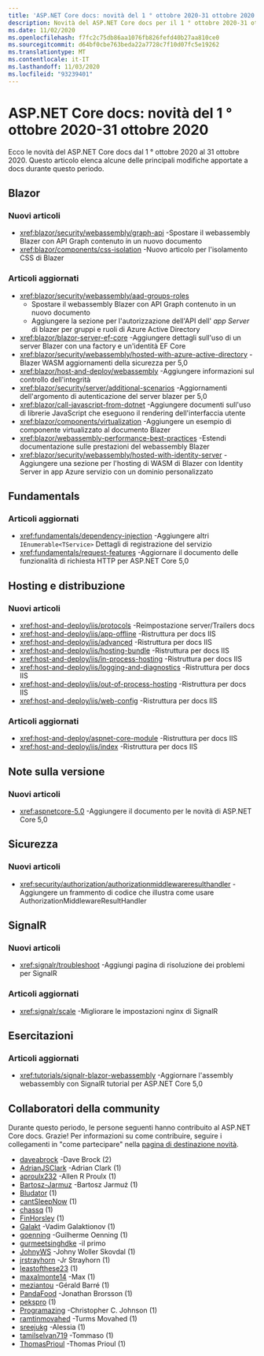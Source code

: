 ```yaml
---
title: 'ASP.NET Core docs: novità del 1 ° ottobre 2020-31 ottobre 2020'
description: Novità del ASP.NET Core docs per il 1 ° ottobre 2020-31 ottobre 2020.
ms.date: 11/02/2020
ms.openlocfilehash: f7fc2c75db86aa1076fb826fefd40b27aa810ce0
ms.sourcegitcommit: d64bf0cbe763beda22a7728c7f10d07fc5e19262
ms.translationtype: MT
ms.contentlocale: it-IT
ms.lasthandoff: 11/03/2020
ms.locfileid: "93239401"
---
```

# <a name="aspnet-core-docs-whats-new-for-october-1-2020---october-31-2020"></a>ASP.NET Core docs: novità del 1 ° ottobre 2020-31 ottobre 2020

Ecco le novità del ASP.NET Core docs dal 1 ° ottobre 2020 al 31 ottobre 2020. Questo articolo elenca alcune delle principali modifiche apportate a docs durante questo periodo.

## <a name="blazor"></a>Blazor

### <a name="new-articles"></a>Nuovi articoli

- <xref:blazor/security/webassembly/graph-api> -Spostare il webassembly Blazer con API Graph contenuto in un nuovo documento
- <xref:blazor/components/css-isolation> -Nuovo articolo per l'isolamento CSS di Blazer

### <a name="updated-articles"></a>Articoli aggiornati

- <xref:blazor/security/webassembly/aad-groups-roles>
  - Spostare il webassembly Blazer con API Graph contenuto in un nuovo documento
  - Aggiungere la sezione per l'autorizzazione dell'API dell' *app Server* di blazer per gruppi e ruoli di Azure Active Directory
- <xref:blazor/blazor-server-ef-core> -Aggiungere dettagli sull'uso di un server Blazer con una factory e un'identità EF Core
- <xref:blazor/security/webassembly/hosted-with-azure-active-directory> -Blazer WASM aggiornamenti della sicurezza per 5,0
- <xref:blazor/host-and-deploy/webassembly> -Aggiungere informazioni sul controllo dell'integrità
- <xref:blazor/security/server/additional-scenarios> -Aggiornamenti dell'argomento di autenticazione del server blazer per 5,0
- <xref:blazor/call-javascript-from-dotnet> -Aggiungere documenti sull'uso di librerie JavaScript che eseguono il rendering dell'interfaccia utente
- <xref:blazor/components/virtualization> -Aggiungere un esempio di componente virtualizzato al documento Blazer
- <xref:blazor/webassembly-performance-best-practices> -Estendi documentazione sulle prestazioni del webassembly Blazer
- <xref:blazor/security/webassembly/hosted-with-identity-server> -Aggiungere una sezione per l'hosting di WASM di Blazer con Identity Server in app Azure servizio con un dominio personalizzato

## <a name="fundamentals"></a>Fundamentals

### <a name="updated-articles"></a>Articoli aggiornati

- <xref:fundamentals/dependency-injection> -Aggiungere altri `IEnumerable<TService>` Dettagli di registrazione del servizio
- <xref:fundamentals/request-features> -Aggiornare il documento delle funzionalità di richiesta HTTP per ASP.NET Core 5,0

## <a name="hosting-and-deployment"></a>Hosting e distribuzione

### <a name="new-articles"></a>Nuovi articoli

- <xref:host-and-deploy/iis/protocols> -Reimpostazione server/Trailers docs
- <xref:host-and-deploy/iis/app-offline> -Ristruttura per docs IIS
- <xref:host-and-deploy/iis/advanced> -Ristruttura per docs IIS
- <xref:host-and-deploy/iis/hosting-bundle> -Ristruttura per docs IIS
- <xref:host-and-deploy/iis/in-process-hosting> -Ristruttura per docs IIS
- <xref:host-and-deploy/iis/logging-and-diagnostics> -Ristruttura per docs IIS
- <xref:host-and-deploy/iis/out-of-process-hosting> -Ristruttura per docs IIS
- <xref:host-and-deploy/iis/web-config> -Ristruttura per docs IIS

### <a name="updated-articles"></a>Articoli aggiornati

- <xref:host-and-deploy/aspnet-core-module> -Ristruttura per docs IIS
- <xref:host-and-deploy/iis/index> -Ristruttura per docs IIS

## <a name="release-notes"></a>Note sulla versione

### <a name="new-articles"></a>Nuovi articoli

- <xref:aspnetcore-5.0> -Aggiungere il documento per le novità di ASP.NET Core 5,0

## <a name="security"></a>Sicurezza

### <a name="new-articles"></a>Nuovi articoli

- <xref:security/authorization/authorizationmiddlewareresulthandler> -Aggiungere un frammento di codice che illustra come usare AuthorizationMiddlewareResultHandler

## <a name="signalr"></a>SignalR

### <a name="new-articles"></a>Nuovi articoli

- <xref:signalr/troubleshoot> -Aggiungi pagina di risoluzione dei problemi per SignalR

### <a name="updated-articles"></a>Articoli aggiornati

- <xref:signalr/scale> -Migliorare le impostazioni nginx di SignalR

## <a name="tutorials"></a>Esercitazioni

### <a name="updated-articles"></a>Articoli aggiornati

- <xref:tutorials/signalr-blazor-webassembly> -Aggiornare l'assembly webassembly con SignalR tutorial per ASP.NET Core 5,0

## <a name="community-contributors"></a>Collaboratori della community

Durante questo periodo, le persone seguenti hanno contribuito al ASP.NET Core docs. Grazie! Per informazioni su come contribuire, seguire i collegamenti in "come partecipare" nella [pagina di destinazione novità](index.yml).

- [daveabrock](https://github.com/daveabrock) -Dave Brock (2)
- [AdrianJSClark](https://github.com/AdrianJSClark) -Adrian Clark (1)
- [aproulx232](https://github.com/aproulx232) -Allen R Proulx (1)
- [Bartosz-Jarmuz](https://github.com/bartosz-jarmuz) -Bartosz Jarmuż (1)
- [Bludator](https://github.com/Bludator) (1)
- [cantSleepNow](https://github.com/cantSleepNow) (1)
- [chassq](https://github.com/chassq) (1)
- [FinHorsley](https://github.com/FinHorsley) (1)
- [Galakt](https://github.com/galakt) -Vadim Galaktionov (1)
- [goenning](https://github.com/goenning) -Guilherme Oenning (1)
- [gurmeetsinghdke](https://github.com/gurmeetsinghdke) -il primo
- [JohnyWS](https://github.com/JohnyWS) -Johny Woller Skovdal (1)
- [jrstrayhorn](https://github.com/jrstrayhorn) -Jr Strayhorn (1)
- [leastofthese23](https://github.com/leastofthese23) (1)
- [maxalmonte14](https://github.com/maxalmonte14) -Max (1)
- [meziantou](https://github.com/meziantou) -Gérald Barré (1)
- [PandaFood](https://github.com/PandaFood) -Jonathan Brorsson (1)
- [pekspro](https://github.com/pekspro) (1)
- [Programazing](https://github.com/Programazing) -Christopher C. Johnson (1)
- [ramtinmovahed](https://github.com/ramtinmovahed) -Turms Movahed (1)
- [sreejukg](https://github.com/sreejukg) -Alessia (1)
- [tamilselvan719](https://github.com/tamilselvan719) -Tommaso (1)
- [ThomasPrioul](https://github.com/ThomasPrioul) -Thomas Prioul (1)
